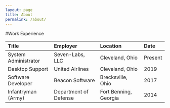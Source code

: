 ```yaml
---
layout: page
title: About
permalink: /about/
---
```

#Work Experience

| Title | Employer | Location | Date |
|:-----------------|:-----------|:---------------|:---------------|
| System Administrator | Seven-Labs, LLC | Cleveland, Ohio | Present |
| Desktop Support | United Airlines | Cleveland, Ohio | 2019 |
| Software Developer | Beacon Software | Brecksville, Ohio | 2017 | 
| Infantryman (Army) | Department of Defense | Fort Benning, Georgia | 2014 |
